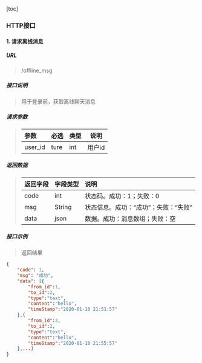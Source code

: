 [toc]



### HTTP接口

#### 1. 请求离线消息

##### URL

> /offline_msg

##### 接口说明

> 用于登录前，获取离线聊天消息

##### 请求参数

> | 参数    | 必选 | 类型 | 说明   |
> | :------ | :--- | :--- | ------ |
> | user_id | ture | int  | 用户id |

##### 返回数据

> | 返回字段 | 字段类型 | 说明                                 |
> | :------- | :------- | :----------------------------------- |
> | code     | int      | 状态码。成功：1；失败：0             |
> | msg      | String   | 状态信息。成功：“成功”；失败：“失败” |
> | data     | json     | 数据。成功：消息数组；失败：空       |

##### 接口示例

> 返回结果

```json
{
    "code": 1,
    "msg": "成功",
    "data": [{
        "from_id":1,
        "to_id":2,
        "type":"text",
        "content":"hello",
        "timeStamp":"2020-01-10 21:51:57"
    },{
        "from_id":3,
        "to_id":2,
        "type":"text",
        "content":"hello",
        "timeStamp":"2020-01-10 21:55:57"
    },...]
}
```

